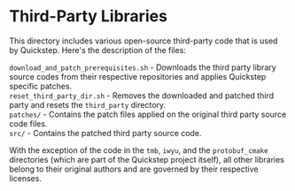 # Third-Party Libraries

This directory includes various open-source third-party code that is used by
Quickstep. Here's the description of the files:

`download_and_patch_prerequisites.sh` - Downloads the third party library source codes from their respective repositories and applies Quickstep specific patches.<br/>
`reset_third_party_dir.sh` - Removes the downloaded and patched third party and resets the `third_party` directory.<br/>
`patches/` - Contains the patch files applied on the original third party source code files.<br/>
`src/` - Contains the patched third party source code.<br/>

With the exception of the code in the `tmb`, `iwyu`, and the `protobuf_cmake`
directories (which are part of the Quickstep project itself), all other libraries
belong to their original authors and are governed by their respective licenses.
